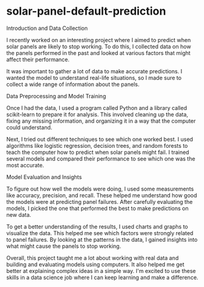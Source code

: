 # solar-panel-default-prediction
Introduction and Data Collection

I recently worked on an interesting project where I aimed to predict when solar panels are likely to stop working. To do this, I collected data on how the panels performed in the past and looked at various factors that might affect their performance.

It was important to gather a lot of data to make accurate predictions. I wanted the model to understand real-life situations, so I made sure to collect a wide range of information about the panels.

 Data Preprocessing and Model Training

Once I had the data, I used a program called Python and a library called scikit-learn to prepare it for analysis. This involved cleaning up the data, fixing any missing information, and organizing it in a way that the computer could understand.

Next, I tried out different techniques to see which one worked best. I used algorithms like logistic regression, decision trees, and random forests to teach the computer how to predict when solar panels might fail. I trained several models and compared their performance to see which one was the most accurate.

Model Evaluation and Insights

To figure out how well the models were doing, I used some measurements like accuracy, precision, and recall. These helped me understand how good the models were at predicting panel failures. After carefully evaluating the models, I picked the one that performed the best to make predictions on new data.

To get a better understanding of the results, I used charts and graphs to visualize the data. This helped me see which factors were strongly related to panel failures. By looking at the patterns in the data, I gained insights into what might cause the panels to stop working.

Overall, this project taught me a lot about working with real data and building and evaluating models using computers. It also helped me get better at explaining complex ideas in a simple way. I'm excited to use these skills in a data science job where I can keep learning and make a difference.
